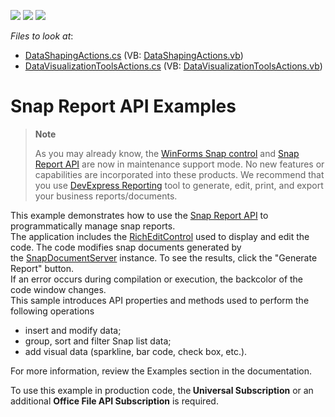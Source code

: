 <!-- default badges list -->
![](https://img.shields.io/endpoint?url=https://codecentral.devexpress.com/api/v1/VersionRange/128608937/22.1.3%2B)
[![](https://img.shields.io/badge/Open_in_DevExpress_Support_Center-FF7200?style=flat-square&logo=DevExpress&logoColor=white)](https://supportcenter.devexpress.com/ticket/details/T429162)
[![](https://img.shields.io/badge/📖_How_to_use_DevExpress_Examples-e9f6fc?style=flat-square)](https://docs.devexpress.com/GeneralInformation/403183)
<!-- default badges end -->
<!-- default file list -->
*Files to look at*:

* [DataShapingActions.cs](./CS/SnapServerExamples/CodeExamples/DataShapingActions.cs) (VB: [DataShapingActions.vb](./VB/SnapServerExamples/CodeExamples/DataShapingActions.vb))
* [DataVisualizationToolsActions.cs](./CS/SnapServerExamples/CodeExamples/DataVisualizationToolsActions.cs) (VB: [DataVisualizationToolsActions.vb](./VB/SnapServerExamples/CodeExamples/DataVisualizationToolsActions.vb))
<!-- default file list end -->
# Snap Report API Examples

> **Note**
>
> As you may already know, the [WinForms Snap control](https://docs.devexpress.com/WindowsForms/11373/controls-and-libraries/snap) and [Snap Report API](https://docs.devexpress.com/OfficeFileAPI/15188/snap-report-api) are now in maintenance support mode. No new features or capabilities are incorporated into these products. We recommend that you use [DevExpress Reporting](https://docs.devexpress.com/XtraReports/2162/reporting) tool to generate, edit, print, and export your business reports/documents.

This example demonstrates how to use the <a href="https://documentation.devexpress.com/#DocumentServer/CustomDocument15188">Snap Report API</a> to programmatically manage snap reports.<br>The application includes the <a href="https://documentation.devexpress.com/#WindowsForms/CustomDocument6975">RichEditControl</a> used to display and edit the code. The code modifies snap documents generated by the <a href="https://documentation.devexpress.com/#DocumentServer/clsDevExpressSnapSnapDocumentServertopic">SnapDocumentServer</a> instance. To see the results, click the "Generate Report" button. <br>If an error occurs during compilation or execution, the backcolor of the code window changes.<br>This sample introduces API properties and methods used to perform the following operations

* insert and modify data;
* group, sort and filter Snap list data;
* add visual data (sparkline, bar code, check box, etc.).<br>
<p>For more information, review the Examples section in the documentation.</p>
<p>To use this example in production code, the<strong> Universal Subscription</strong> or an additional <strong>Office File API Subscription</strong> is required.</p>

<br/>



